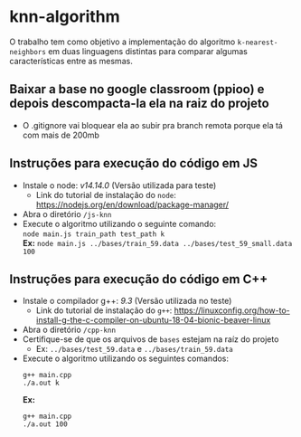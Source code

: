 # knn-algorithm

O trabalho tem como objetivo a implementação do algoritmo `k-nearest-neighbors` em duas linguagens distintas para comparar algumas características entre as mesmas.

## Baixar a base no google classroom (ppioo) e depois descompacta-la ela na raiz do projeto

- O .gitignore vai bloquear ela ao subir pra branch remota porque ela tá com mais de 200mb

## Instruções para execução do código em JS

- Instale o node: *v14.14.0* (Versão utilizada para teste)
  - Link do tutorial de instalação do `node`: https://nodejs.org/en/download/package-manager/
- Abra o diretório `/js-knn`
- Execute o algoritmo utilizando o seguinte comando: </br>
  `node main.js train_path test_path k` </br>
  **Ex:** `node main.js ../bases/train_59.data ../bases/test_59_small.data 100`

## Instruções para execução do código em C++

- Instale o compilador g++: *9.3* (Versão utilizada no teste)
  - Link do tutorial de instalação do `g++`: https://linuxconfig.org/how-to-install-g-the-c-compiler-on-ubuntu-18-04-bionic-beaver-linux
- Abra o diretório `/cpp-knn`
- Certifique-se de que os arquivos de `bases` estejam na raíz do projeto
  - Ex: `../bases/test_59.data` e `../bases/train_59.data`
- Execute o algoritmo utilizando os seguintes comandos: </br>
  ```
  g++ main.cpp
  ./a.out k
  ```
  **Ex:** </br>
  ```
  g++ main.cpp
  ./a.out 100
  ```
  
